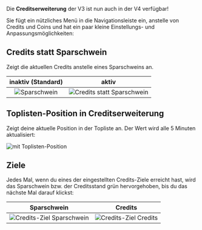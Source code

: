 Die **Creditserweiterung** der V3 ist nun auch in der V4 verfügbar!

Sie fügt ein nützliches Menü in die Navigationsleiste ein, anstelle von Credits und Coins und hat ein paar kleine Einstellungs- und Anpassungsmöglichkeiten:

## Credits statt Sparschwein
Zeigt die aktuellen Credits anstelle eines Sparschweins an.

|     **inaktiv** (Standard)     |                   **aktiv**                    |
| :----------------------------: | :--------------------------------------------: |
| ![Sparschwein](piggy-mode.png) | ![Credits statt Sparschwein](credits-mode.png) |

## Toplisten-Position in Creditserweiterung
Zeigt deine aktuelle Position in der Topliste an. Der Wert wird alle 5 Minuten aktualisiert:

![mit Toplisten-Position](toplist.png)

## Ziele
Jedes Mal, wenn du eines der eingestellten Credits-Ziele erreicht hast, wird das Sparschwein bzw. der Creditsstand grün hervorgehoben, bis du das nächste Mal darauf klickst:

|                    Sparschwein                    |                     Credits                     |
| :-----------------------------------------------: | :---------------------------------------------: |
| ![Credits-Ziel Sparschwein](alert-piggy-mode.png) | ![Credits-Ziel Credits](alert-credits-mode.png) |
